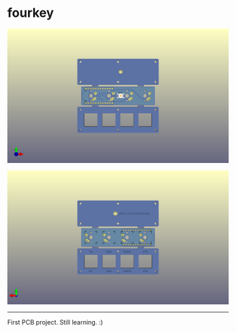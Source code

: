 # fourkey

![render front](fourkey.png)

![render back](fourkey-b.png)



---

First PCB project. Still learning. :)